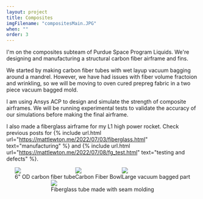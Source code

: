 ```yaml
---
layout: project
title: Composites
imgFilename: "compositesMain.JPG"
when: ""
order: 3
---
```


I'm on the composites subteam of Purdue Space Program Liquids. We're designing and manufacturing a structural carbon fiber airframe and fins.

We started by making carbon fiber tubes with wet layup vacuum bagging around a mandrel. However, we have had issues with fiber volume fractoion and wrinkling, so we will be moving to oven cured prepreg fabric in a two piece vacuum bagged mold.

I am using Ansys ACP to design and simulate the strength of composite airframes. We will be running experimental tests to validate the accuracy of our simulations before making the final airframe.

I also made a fiberglass airframe for my L1 high power rocket. Check previous posts for {% include url.html url="https://mattlewton.me/2022/07/03/fiberglass.html" text="manufacturing" %} and {% include url.html url="https://mattlewton.me/2022/07/08/fg_test.html" text="testing and defects" %}.

<div style="display:flex; justify-content:center; align-items:center; flex-wrap:wrap;">

<div class="imgCptnBox">
<img src="{{ "assets/images/compositesMain.JPG" | relative_url }}" class="articleImgMain">
<figcaption class="articleCaption">6" OD carbon fiber tube</figcaption>
</div>

<div class="imgCptnBox">
<img src="{{ "assets/images/CFbowl.png" | relative_url }}" class="articleImgMain">
<figcaption class="articleCaption">Carbon Fiber Bowl</figcaption>
</div>


<div class="imgCptnBox">
<img src="{{ "assets/images/vacuum.jpg" | relative_url }}" class="articleImgMain">
<figcaption class="articleCaption">Large vacuum bagged part</figcaption>
</div>

<div class="imgCptnBox">
<img src="{{ "assets/images/finalTube.jpg" | relative_url }}" class="articleImgMain">
<figcaption class="articleCaption">Fiberglass tube made with seam molding</figcaption>
</div>

</div>